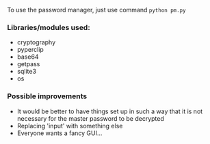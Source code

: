 
<!-- inspired by github.com/KalleHallden/pwManager -->



To use the password manager, just use command
`python pm.py`



### Libraries/modules used:
* cryptography
* pyperclip
* base64
* getpass
* sqlite3
* os


### Possible improvements
* It would be better to have things set up in such a way that it is not necessary for the master password to be decrypted
* Replacing 'input' with something else
* Everyone wants a fancy GUI...
